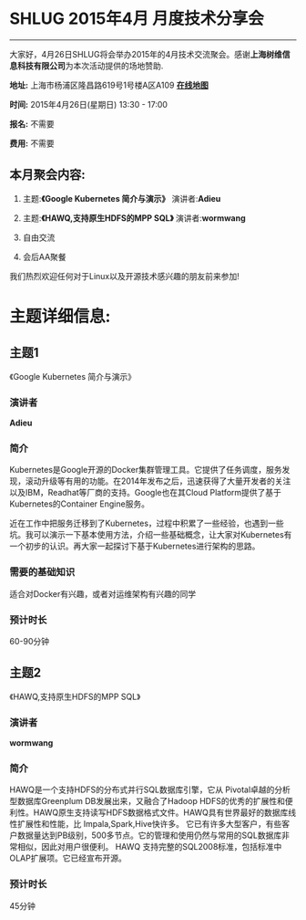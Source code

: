 # SHLUG 2015年4月 月度技术分享会
--------------------------------------------------------------------------------
大家好，4月26日SHLUG将会举办2015年的4月技术交流聚会。感谢**上海树维信息科技有限公司**为本次活动提供的场地赞助.

**地址:** 上海市杨浦区隆昌路619号1号楼A区A109 [**在线地图**](https://www.google.com.hk/maps/place/城市概念/@31.275937,121.542169,17z/data=!3m1!4b1!4m2!3m1!1s0x35b27401fa83193b:0x79bc8c9f7d1f7242) 

**时间:** 2015年4月26日(星期日) 13:30 - 17:00

**报名:** 不需要

**费用:** 不需要

本月聚会内容:
---------------
1. 主题:**《Google Kubernetes 简介与演示》** 演讲者:**Adieu**

2. 主题:**《HAWQ,支持原生HDFS的MPP SQL》** 演讲者:**wormwang**

3. 自由交流

4. 会后AA聚餐

我们热烈欢迎任何对于Linux以及开源技术感兴趣的朋友前来参加!

# 主题详细信息:


## 主题1
《Google Kubernetes 简介与演示》

### 演讲者
**Adieu**

### 简介
Kubernetes是Google开源的Docker集群管理工具。它提供了任务调度，服务发现，滚动升级等有用的功能。在2014年发布之后，迅速获得了大量开发者的关注以及IBM，Readhat等厂商的支持。Google也在其Cloud
Platform提供了基于Kubernetes的Container Engine服务。

近在工作中把服务迁移到了Kubernetes，过程中积累了一些经验，也遇到一些坑。我可以演示一下基本使用方法，介绍一些基础概念，让大家对Kubernetes有一个初步的认识。再大家一起探讨下基于Kubernetes进行架构的思路。

### 需要的基础知识
适合对Docker有兴趣，或者对运维架构有兴趣的同学

### 预计时长
60-90分钟

## 主题2
《HAWQ,支持原生HDFS的MPP SQL》

### 演讲者
**wormwang**

### 简介
HAWQ是一个支持HDFS的分布式并行SQL数据库引擎，它从 Pivotal卓越的分析型数据库Greenplum DB发展出来，又融合了Hadoop HDFS的优秀的扩展性和便利性。HAWQ原生支持读写HDFS数据格式文件。HAWQ具有世界最好的数据库线性扩展性和性能，比 Impala,Spark,Hive快许多。
它已有许多大型客户，有些客户数据量达到PB级别，500多节点。它的管理和使用仍然与常用的SQL数据库非常相似，因此对用户很便利。 HAWQ 支持完整的SQL2008标准，包括标准中OLAP扩展项。它已经宣布开源。


### 预计时长
45分钟
